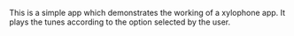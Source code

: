 This is a simple app which demonstrates the working of a xylophone app. It plays the tunes according to the option selected by the user.

